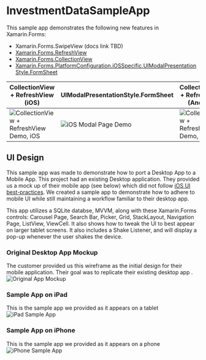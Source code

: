 # InvestmentDataSampleApp

This sample app demonstrates the following new features in Xamarin.Forms:
- Xamarin.Forms.SwipeView (docs link TBD)
- [Xamarin.Forms.RefreshView](https://docs.microsoft.com/xamarin/xamarin-forms/user-interface/refreshview?WT.mc_id=social-github-bramin)
- [Xamarin.Forms.CollectionView](https://docs.microsoft.com/xamarin/xamarin-forms/user-interface/collectionview?WT.mc_id=social-github-bramin)
- [Xamarin.Forms.PlatformConfiguration.iOSSpecific.UIModalPresentationStyle.FormSheet](https://docs.microsoft.com/xamarin/xamarin-forms/platform/ios/page-presentation-style?WT.mc_id=social-github-bramin)

| CollectionView + RefreshView (iOS) | UIModalPresentationStyle.FormSheet | CollectionView + RefreshView (Android) | SwipeView (Android) |
| ---------------------------------- | -------------------------------------- | ---------------------------------- | ------------------ |
| ![CollectionView + RefreshView Demo, iOS](https://user-images.githubusercontent.com/13558917/70351802-95d3e980-181e-11ea-9f34-357a687b5fe2.gif) | ![iOS Modal Page Demo](https://user-images.githubusercontent.com/13558917/70351803-95d3e980-181e-11ea-8435-ec4d5a3ec7fb.gif) | ![CollectionView + RefreshView Demo, Android](https://user-images.githubusercontent.com/13558917/70351805-966c8000-181e-11ea-9ea0-8cadfe0fd9a8.gif) | ![SwipeView Android](https://user-images.githubusercontent.com/13558917/70351804-966c8000-181e-11ea-990f-623a01a2ebda.gif) |

## UI Design

This sample app was made to demonstrate how to port a Desktop App to a Mobile App. This project had an existing Desktop application. They provided us a mock up of their mobile app (see below) which did not follow [iOS UI best-practices](https://developer.apple.com/library/ios/documentation/UserExperience/Conceptual/MobileHIG/). We created a sample app to demonstrate how to adhere to mobile UI while still maintaining a workflow familiar to their desktop app.

This app utilizes a SQLite databse, MVVM, along with these Xamarin.Forms controls: Carousel Page, Search Bar, Picker, Grid, StackLayout, Navigation Page, ListView, ViewCell. It also shows how to tweak the UI to best appear on larger tablet screens. It also includes a Shake Listener, and will display a pop-up whenever the user shakes the device.

### Original Desktop App Mockup
The customer provided us this wireframe as the initial design for their mobile application. Their goal was to replicate their existing desktop app .
![Original App Mockup](https://user-images.githubusercontent.com/13558917/57715612-02418e00-762c-11e9-9c45-d32c88c3aa56.png)

### Sample App on iPad
This is the sample app we provided as it appears on a tablet
![iPad Sample App](https://user-images.githubusercontent.com/13558917/57715610-01a8f780-762c-11e9-8640-d1fc6872a024.gif)

### Sample App on iPhone
This is the sample app we provided as it appears on a phone
![iPhone Sample App](https://user-images.githubusercontent.com/13558917/57715611-02418e00-762c-11e9-93cc-194aaa140ffc.gif)
